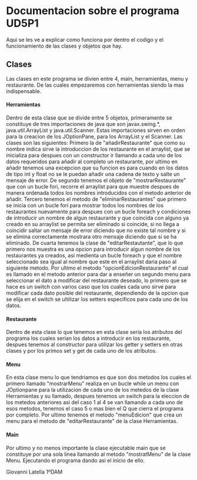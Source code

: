 # Documentacion sobre el programa UD5P1

Aqui se les ve a explicar como funciona por dentro el codigo y el funcionamiento de las clases y objetos que hay.

## Clases 

Las clases en este programa se divien entre 4, main, herramientas, menu y restaurante. De las cuales empezaremos con herramientas siendo la mas indispensable.

#### Herramientas

Dentro de esta clase que se divide entre 5 objetos, primeramente se constituye de tres importaciones de java que son javax.swing.*, java.util.ArrayList y java.util.Scanner. Estas importaciones sirven en orden para la creacion de los JOptionPane, para los ArrayList y el Scanner. Las clases son las siguientes: Primero la de "añadirRestaurante" que como su nombre indica sirve la introduccion de los restaurante en el arraylist, que se inicializa para despues con un constructor ir llamando a cada uno de los datos requeridos para añadir al completo un restaurante, por ultimo en añadir tenemos una excepcion que su funcion es para cuando en los datos de tipo int y float no se le puedan añadir una cadena de texto y salte un mensaje de error. De segundo tenemos el objeto de "mostrarRestaurante" que con un bucle fori, recorre el arraylist para que muestre despues de manera ordenada todos los nombres introducidos con el metodo anterior de añadir. Tercero tenemos el metodo de "eliminarRestaurantes" que primero se inicia con un bucle fori para mostrar todos los nombres de los restaurantes nuevamente para despues con un bucle foreach y condiciones de introducir un nombre de algun restaurante y que coincida con alguno ya creado en su arraylist se permita ser eliminado si coincide, si no llega a coincidir saltar un mensaje de error diciendo que no existe tal nombre y si se elimina correctamente mostrara otro mensaje diciendo que si se ha eliminado. De cuarta tenemos la clase de "editarRestautante", que lo que primero nos muestra es una opcion para introducir algun nombre de los restaurantes ya creados, asi medienta un bucle foreach y que el nombre seleccionado sea igual al nombre que este en el arraylist daria paso al siguiente metodo. Por ultimo el metodo "opcionEdicionRestaurante" el cual es llamado en el metodo anterior para dar a enseñer un segundo menu para seleccionar el dato a modificar del restaurante deseado, lo primero que se hace es un switch con varios caso que los cuales cada uno sirve para modificar cada dato posible del restaurante, dependiendo de la opcion que se elija en el switch se ultilizar los setters especificos para cada uno de los datos. 

#### Restaurante

Dentro de esta clase lo que tenemos en esta clase seria los atributos del programa los cuales serian los datos a introducir en los restaurante, despues tenemos al constructor para utilizar los getter y setters en otras clases y por los primos set y get de cada uno de los atributos.

#### Menu

En esta clase menu lo que tendriamos es que son dos metodos los cuales el primero llamado "mostrarMenu" realiza en un bucle while un menu con JOptionpane para la utilizacion de cada uno de los metedos de la clase Herramientas y su llamado, despues tenemos un switch para la eleccion de los metedos anteriores asi del caso 1 al 4 se van llamando a cada uno de esos metodos, tenemos el caso 5 o mas bien el Q que cierra el programa por completo. Por ultimo tenemos el metodo "menuEdicion" que crea un menu para el metodo de "editarRestaurante" de la clase Herramientas.

#### Main

Por ultimo y no menos importante la clase ejecutable main que se constituye por una sola linea llamando al metodo "mostratMenu" de la clase Menu. Ejecutando el programa dando asi el inicio de ello.

Giovanni Latella 1ºDAM 